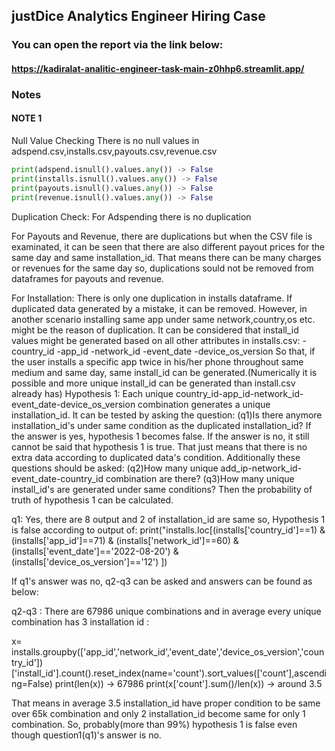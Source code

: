 ## justDice Analytics Engineer Hiring Case

### You can open the report via the link below:

#### https://kadiralat-analitic-engineer-task-main-z0hhp6.streamlit.app/

### Notes

#### NOTE 1

Null Value Checking
There is no null values in adspend.csv,installs.csv,payouts.csv,revenue.csv
```python
print(adspend.isnull().values.any()) -> False
print(installs.isnull().values.any()) -> False
print(payouts.isnull().values.any()) -> False
print(revenue.isnull().values.any()) -> False
```

Duplication Check:
For Adspending there is no duplication

For Payouts and Revenue, there are duplications but when the CSV file is examinated,
it can be seen that there are also different payout prices for the same day and same installation_id.
That means there can be many charges or revenues for the same day so,
duplications sould not be removed from dataframes for payouts and revenue.

For Installation:
There is only one duplication in installs dataframe.
If duplicated data generated by a mistake, it can be removed.
However, in another scenario installing same app under same network,country,os etc. might be the reason of duplication.
It can be considered that install_id values might be generated based on all other attributes in installs.csv:
-country_id
-app_id
-network_id
-event_date
-device_os_version
So that, if the user installs a specific app twice in his/her phone throughout same medium and same day, same install_id
can be generated.(Numerically it is possible and more unique install_id can be generated than install.csv already has)
Hypothesis 1: Each unique country_id-app_id-network_id-event_date-device_os_version combination generates a unique installation_id.
It can be tested by asking the question:
(q1)Is there anymore installation_id's under same condition as the duplicated installation_id? 
If the answer is yes, hypothesis 1 becomes false. If the answer is no, it still cannot be said that hypothesis 1 is true.
That just means that there is no extra data according to duplicated data's condition.
Additionally these questions should be asked:
(q2)How many unique add_ip-network_id-event_date-country_id combination are there?
(q3)How many unique install_id's are generated under same conditions?
Then the probability of truth of hypothesis 1 can be calculated.

q1: Yes, there are 8 output and 2 of installation_id are same so, Hypothesis 1 is false according to output of:
print("installs.loc[(installs['country_id']==1) & (installs['app_id']==71)
      & (installs['network_id']==60)
      & (installs['event_date']=='2022-08-20') & (installs['device_os_version']=='12') ])
      
If q1's answer was no, q2-q3 can be asked and answers can be found as below:     

q2-q3 : There are 67986 unique combinations and in average every unique combination has 3 installation id :

x= installs.groupby(['app_id','network_id','event_date','device_os_version','country_id'])['install_id'].count().reset_index(name='count').sort_values(['count'],ascending=False)
print(len(x)) -> 67986
print(x['count'].sum()/len(x)) -> around 3.5

That means in average 3.5 installation_id have proper condition to be same over 65k combination and only 2 installation_id
become same for only 1 combination. So, probably(more than 99%) hypothesis 1 is false even though question1(q1)'s answer is no.
